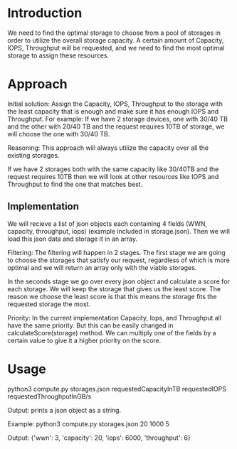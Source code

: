 # Introduction

We need to find the optimal storage to choose from a pool of storages in order to utilize the overall storage capacity. A certain amount of Capacity, IOPS, Throughput will be requested, and we need to find the most optimal storage to assign these resources.

# Approach

Initial solution: Assign the Capacity, IOPS, Throughput to the storage with the least capacity that is enough and make sure it has enough IOPS and Throughput. For example: If we have 2 storage devices, one with 30/40 TB and the other with 20/40 TB and the request requires 10TB of storage, we will choose the one with 30/40 TB.

Reasoning: This approach will always utilize the capacity over all the existing storages.

If we have 2 storages both with the same capacity like 30/40TB and the request requires 10TB then we will look at other resources like IOPS and Throughput to find the one that matches best.

## Implementation

We will recieve a list of json objects each containing 4 fields (WWN, capacity, throughput, iops) (example included in storage.json). Then we will load this json data and storage it in an array.

Filtering: The filtering will happen in 2 stages. The first stage we are going to choose the storages that satisfy our request, regardless of which is more optimal and we will return an array only with the viable storages.

In the seconds stage we go over every json object and calculate a score for each storage. We will keep the storage that gives us the least score. The reason we choose the least score is that this means the storage fits the requested storage the most.

Priority: In the current implementation Capacity, Iops, and Throughput all have the same priority. But this can be easily changed in calculateScore(storage) method. We can multiply one of the fields by a certain value to give it a higher priority on the score.

# Usage

python3 compute.py storages.json requestedCapacityInTB requestedIOPS requestedThroughputInGB/s

Output: prints a json object as a string.

Example: python3 compute.py storages.json 20 1000 5

Output: {'wwn': 3, 'capacity': 20, 'iops': 6000, 'throughput': 6}

